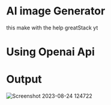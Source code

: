 # AI image Generator
this make with the help greatStack yt
# Using Openai Api 

# Output
![Screenshot 2023-08-24 124722](https://github.com/RohitRawat2001/AI_image_Generator/assets/89390966/a955eab7-90b0-4f81-af53-0449e48e08fa)
